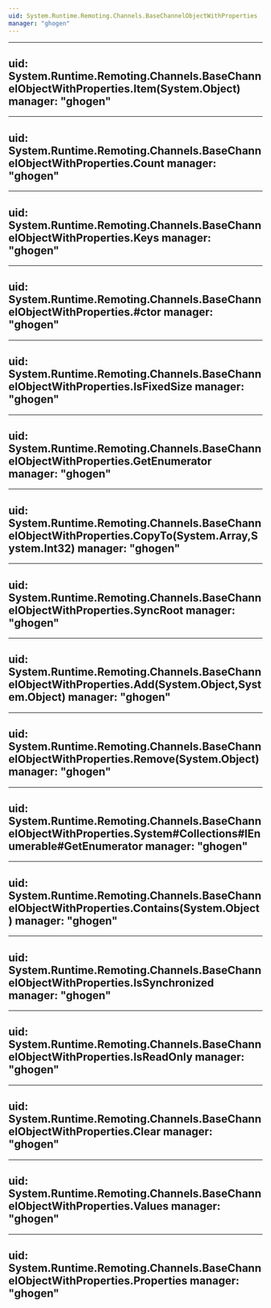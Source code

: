 ```yaml
---
uid: System.Runtime.Remoting.Channels.BaseChannelObjectWithProperties
manager: "ghogen"
---
```


---
uid: System.Runtime.Remoting.Channels.BaseChannelObjectWithProperties.Item(System.Object)
manager: "ghogen"
---

---
uid: System.Runtime.Remoting.Channels.BaseChannelObjectWithProperties.Count
manager: "ghogen"
---

---
uid: System.Runtime.Remoting.Channels.BaseChannelObjectWithProperties.Keys
manager: "ghogen"
---

---
uid: System.Runtime.Remoting.Channels.BaseChannelObjectWithProperties.#ctor
manager: "ghogen"
---

---
uid: System.Runtime.Remoting.Channels.BaseChannelObjectWithProperties.IsFixedSize
manager: "ghogen"
---

---
uid: System.Runtime.Remoting.Channels.BaseChannelObjectWithProperties.GetEnumerator
manager: "ghogen"
---

---
uid: System.Runtime.Remoting.Channels.BaseChannelObjectWithProperties.CopyTo(System.Array,System.Int32)
manager: "ghogen"
---

---
uid: System.Runtime.Remoting.Channels.BaseChannelObjectWithProperties.SyncRoot
manager: "ghogen"
---

---
uid: System.Runtime.Remoting.Channels.BaseChannelObjectWithProperties.Add(System.Object,System.Object)
manager: "ghogen"
---

---
uid: System.Runtime.Remoting.Channels.BaseChannelObjectWithProperties.Remove(System.Object)
manager: "ghogen"
---

---
uid: System.Runtime.Remoting.Channels.BaseChannelObjectWithProperties.System#Collections#IEnumerable#GetEnumerator
manager: "ghogen"
---

---
uid: System.Runtime.Remoting.Channels.BaseChannelObjectWithProperties.Contains(System.Object)
manager: "ghogen"
---

---
uid: System.Runtime.Remoting.Channels.BaseChannelObjectWithProperties.IsSynchronized
manager: "ghogen"
---

---
uid: System.Runtime.Remoting.Channels.BaseChannelObjectWithProperties.IsReadOnly
manager: "ghogen"
---

---
uid: System.Runtime.Remoting.Channels.BaseChannelObjectWithProperties.Clear
manager: "ghogen"
---

---
uid: System.Runtime.Remoting.Channels.BaseChannelObjectWithProperties.Values
manager: "ghogen"
---

---
uid: System.Runtime.Remoting.Channels.BaseChannelObjectWithProperties.Properties
manager: "ghogen"
---
